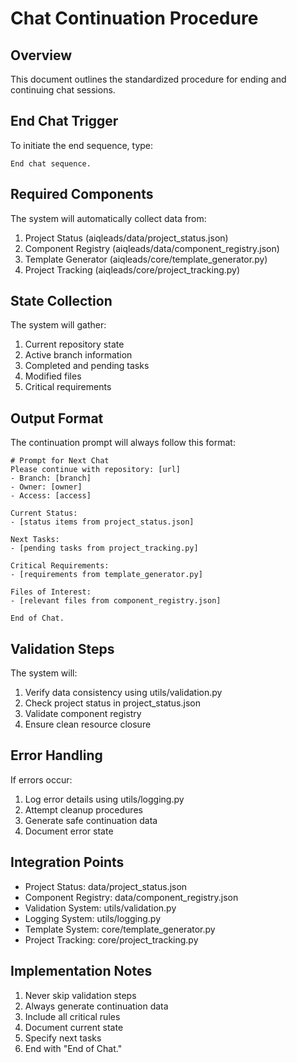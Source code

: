 # Chat Continuation Procedure

## Overview
This document outlines the standardized procedure for ending and continuing chat sessions.

## End Chat Trigger
To initiate the end sequence, type:
```
End chat sequence.
```

## Required Components
The system will automatically collect data from:
1. Project Status (aiqleads/data/project_status.json)
2. Component Registry (aiqleads/data/component_registry.json)
3. Template Generator (aiqleads/core/template_generator.py)
4. Project Tracking (aiqleads/core/project_tracking.py)

## State Collection
The system will gather:
1. Current repository state
2. Active branch information
3. Completed and pending tasks
4. Modified files
5. Critical requirements

## Output Format
The continuation prompt will always follow this format:
```
# Prompt for Next Chat
Please continue with repository: [url]
- Branch: [branch]
- Owner: [owner]
- Access: [access]

Current Status:
- [status items from project_status.json]

Next Tasks:
- [pending tasks from project_tracking.py]

Critical Requirements:
- [requirements from template_generator.py]

Files of Interest:
- [relevant files from component_registry.json]

End of Chat.
```

## Validation Steps
The system will:
1. Verify data consistency using utils/validation.py
2. Check project status in project_status.json
3. Validate component registry
4. Ensure clean resource closure

## Error Handling
If errors occur:
1. Log error details using utils/logging.py
2. Attempt cleanup procedures
3. Generate safe continuation data
4. Document error state

## Integration Points
- Project Status: data/project_status.json
- Component Registry: data/component_registry.json
- Validation System: utils/validation.py
- Logging System: utils/logging.py
- Template System: core/template_generator.py
- Project Tracking: core/project_tracking.py

## Implementation Notes
1. Never skip validation steps
2. Always generate continuation data
3. Include all critical rules
4. Document current state
5. Specify next tasks
6. End with "End of Chat."
